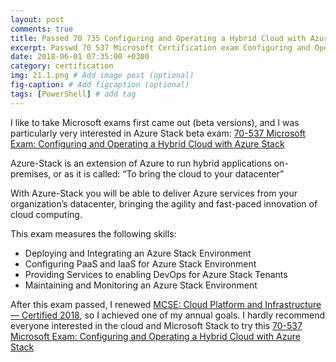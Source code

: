 ```yaml
---
layout: post
comments: true
title: Passed 70 735 Configuring and Operating a Hybrid Cloud with Azure Stack
excerpt: Passwd 70 537 Microsoft Certification exam Configuring and Operating a Hybrid Cloud with Azure Stack
date: 2018-06-01 07:35:00 +0300
category: certification
img: 21.1.png # Add image post (optional)
fig-caption: # Add figcaption (optional)
tags: [PowerShell] # add tag
---
```


I like to take Microsoft exams first came out (beta versions), and I was particularly very interested in Azure Stack beta exam: [70-537 Microsoft Exam: Configuring and Operating a Hybrid Cloud with Azure Stack](https://www.microsoft.com/en-us/learning/exam-70-537.aspx) 

Azure-Stack is an extension of Azure to run hybrid applications on-premises, or as it is called: “To bring the cloud to your datacenter”

With Azure-Stack you will be able to deliver Azure services from your organization’s datacenter, bringing the agility and fast-paced innovation of cloud computing.

This exam measures the following skills:
* Deploying and Integrating an Azure Stack Environment
* Configuring PaaS and IaaS for Azure Stack Environment
* Providing Services to enabling DevOps for Azure Stack Tenants
* Maintaining and Monitoring an Azure Stack Environment

After this exam passed, I renewed [MCSE: Cloud Platform and Infrastructure — Certified 2018](https://www.youracclaim.com/badges/8e2e100f-622b-4319-906c-8c0bfc7ca9b3), so I achieved one of my annual goals. I hardly recommend everyone interested in the cloud and Microsoft Stack to try this [70-537 Microsoft Exam: Configuring and Operating a Hybrid Cloud with Azure Stack](https://www.microsoft.com/en-us/learning/exam-70-537.aspx)
